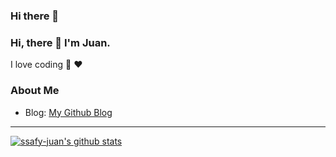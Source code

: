 ### Hi there 👋

<!--
**ssafy-juan/ssafy-juan** is a ✨ _special_ ✨ repository because its `README.md` (this file) appears on your GitHub profile.

Here are some ideas to get you started:

- 🔭 I’m currently working on ...
- 🌱 I’m currently learning ...
- 👯 I’m looking to collaborate on ...
- 🤔 I’m looking for help with ...
- 💬 Ask me about ...
- 📫 How to reach me: ...
- 😄 Pronouns: ...
- ⚡ Fun fact: ...
-->

### Hi, there 👋 I'm Juan.
I love coding 💓 :hearts:

### About Me
- Blog: [My Github Blog](https://ssafy-juan.github.io.)

---
[![ssafy-juan's github stats](https://github-readme-stats.vercel.app/api?username=ssafy-juan)](https://github.com/anuraghazra/github-readme-stats)
